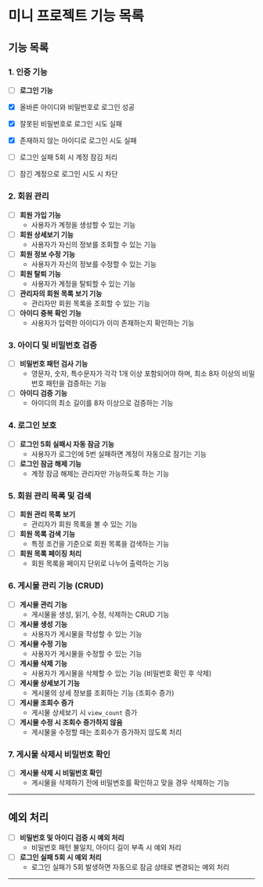# 미니 프로젝트 기능 목록

## 기능 목록

### 1. 인증 기능
- [ ] **로그인 기능**  
- [x] 올바른 아이디와 비밀번호로 로그인 성공
- [x] 잘못된 비밀번호로 로그인 시도 실패
- [x] 존재하지 않는 아이디로 로그인 시도 실패
- [ ] 로그인 실패 5회 시 계정 잠김 처리
- [ ] 잠긴 계정으로 로그인 시도 시 차단


### 2. 회원 관리
- [ ] **회원 가입 기능**  
  - 사용자가 계정을 생성할 수 있는 기능
- [ ] **회원 상세보기 기능**  
  - 사용자가 자신의 정보를 조회할 수 있는 기능
- [ ] **회원 정보 수정 기능**  
  - 사용자가 자신의 정보를 수정할 수 있는 기능
- [ ] **회원 탈퇴 기능**  
  - 사용자가 계정을 탈퇴할 수 있는 기능
- [ ] **관리자의 회원 목록 보기 기능**  
  - 관리자만 회원 목록을 조회할 수 있는 기능
- [ ] **아이디 중복 확인 기능**  
  - 사용자가 입력한 아이디가 이미 존재하는지 확인하는 기능

### 3. 아이디 및 비밀번호 검증
- [ ] **비밀번호 패턴 검사 기능**  
  - 영문자, 숫자, 특수문자가 각각 1개 이상 포함되어야 하며, 최소 8자 이상의 비밀번호 패턴을 검증하는 기능
- [ ] **아이디 검증 기능**  
  - 아이디의 최소 길이를 8자 이상으로 검증하는 기능

### 4. 로그인 보호
- [ ] **로그인 5회 실패시 자동 잠금 기능**  
  - 사용자가 로그인에 5번 실패하면 계정이 자동으로 잠기는 기능
- [ ] **로그인 잠금 해제 기능**  
  - 계정 잠금 해제는 관리자만 가능하도록 하는 기능

### 5. 회원 관리 목록 및 검색
- [ ] **회원 관리 목록 보기**  
  - 관리자가 회원 목록을 볼 수 있는 기능
- [ ] **회원 목록 검색 기능**  
  - 특정 조건을 기준으로 회원 목록을 검색하는 기능
- [ ] **회원 목록 페이징 처리**  
  - 회원 목록을 페이지 단위로 나누어 출력하는 기능

### 6. 게시물 관리 기능 (CRUD)
- [ ] **게시물 관리 기능**  
  - 게시물을 생성, 읽기, 수정, 삭제하는 CRUD 기능
- [ ] **게시물 생성 기능**  
  - 사용자가 게시물을 작성할 수 있는 기능
- [ ] **게시물 수정 기능**  
  - 사용자가 게시물을 수정할 수 있는 기능
- [ ] **게시물 삭제 기능**  
  - 사용자가 게시물을 삭제할 수 있는 기능 (비밀번호 확인 후 삭제)
- [ ] **게시물 상세보기 기능**  
  - 게시물의 상세 정보를 조회하는 기능 (조회수 증가)
- [ ] **게시물 조회수 증가**  
  - 게시물 상세보기 시 `view_count` 증가
- [ ] **게시물 수정 시 조회수 증가하지 않음**  
  - 게시물을 수정할 때는 조회수가 증가하지 않도록 처리

### 7. 게시물 삭제시 비밀번호 확인
- [ ] **게시물 삭제 시 비밀번호 확인**  
  - 게시물을 삭제하기 전에 비밀번호를 확인하고 맞을 경우 삭제하는 기능

---

## 예외 처리
- [ ] **비밀번호 및 아이디 검증 시 예외 처리**  
  - 비밀번호 패턴 불일치, 아이디 길이 부족 시 예외 처리
- [ ] **로그인 실패 5회 시 예외 처리**  
  - 로그인 실패가 5회 발생하면 자동으로 잠금 상태로 변경되는 예외 처리

---

